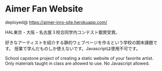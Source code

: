 # Aimer Fan Website

deployed@ https://aimer-inro-site.herokuapp.com/

HAL東京・大阪・名古屋３校合同学内コンテスト銀賞受賞。

好きなアーティストを紹介する静的ウェブページを作るという学校の期末課題です。
授業で学んだものしか使えないです。Javascriptは使用不可です。

School capstone project of creating a static website of your favorite artist.
Only materials taught in class are allowed to use. No Javascript allowed.
